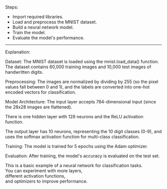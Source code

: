 Steps:
- Import required libraries.
- Load and preprocess the MNIST dataset.
- Build a neural network model.
- Train the model.
- Evaluate the model's performance.

---

Explanation:  

Dataset: The MNIST dataset is loaded using the mnist.load_data() function. The dataset contains 60,000 training images and 10,000 test images of handwritten digits.

Preprocessing: The images are normalized by dividing by 255 (so the pixel values fall between 0 and 1), and the labels are converted into one-hot encoded vectors for classification.

Model Architecture:
The input layer accepts 784-dimensional input (since the 28x28 images are flattened).

There is one hidden layer with 128 neurons and the ReLU activation function.

The output layer has 10 neurons, representing the 10 digit classes (0-9), and uses the softmax activation function for multi-class classification.

Training: The model is trained for 5 epochs using the Adam optimizer.

Evaluation: After training, the model's accuracy is evaluated on the test set.

This is a basic example of a neural network for classification tasks.   
You can experiment with more layers,  
different activation functions,  
and optimizers to improve performance.  
  
